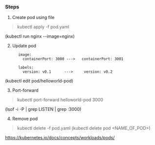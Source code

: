 
### Steps


1. Create pod using file

> kubectl apply -f pod.yaml

(kubectl run nginx --image=nginx)

2. Update pod

```
      image:
        containerPort: 3000 --->   containerPort: 3001
```

```
      labels:
        version: v0.1      --->     version: v0.2
```

(kubectl edit pod/helloworld-pod)

3. Port-forward

> kubectl port-forward helloworld-pod 3000

(lsof -i -P | grep LISTEN | grep :3000)

4. Remove pod

> kubectl delete -f pod.yaml (kubectl delete pod <NAME_OF_POD>)


https://kubernetes.io/docs/concepts/workloads/pods/